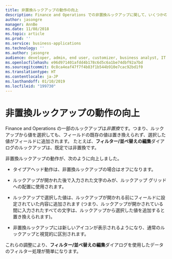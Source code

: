 ```yaml
---
title: 非置換ルックアップの動作の向上
description: Finance and Operations での非置換ルックアップに関して、いくつかの機能向上が行われています。
author: jasongre
manager: AnnBe
ms.date: 11/08/2018
ms.topic: article
ms.prod: ''
ms.service: business-applications
ms.technology: ''
ms.author: jasongre
audience: developer, admin, end user, customizer, business analyst, IT pro
ms.openlocfilehash: e96d971401afdd4b178c6d5c6a1be74dbf92a7bd
ms.sourcegitcommit: 0c8ca4eaf47f7f4b83f1b544b910e7cac92bd1f0
ms.translationtype: HT
ms.contentlocale: ja-JP
ms.lasthandoff: 01/10/2019
ms.locfileid: "199730"
---
```

# <a name="improved-behavior-of-non-replacing-lookups"></a>非置換ルックアップの動作の向上

Finance and Operations の一部のルックアップは*非置換*です。つまり、ルックアップから値を選択しても、フィールドの既存の値は置き換えられず、選択した値がフィールドに追加されます。 たとえば、**フィルター/並べ替えの編集**ダイアログのルックアップは、既定では非置換です。  

非置換ルックアップの動作が、次のように向上しました。 

- タイプアヘッド動作は、非置換ルックアップの場合はオフになります。 

- ルックアップが開かれた後で入力された文字のみが、ルックアップ グリッドへの配置に使用されます。

- ルックアップで選択した値は、ルックアップが開かれる前にフィールドに設定されていた内容に追加されます (つまり、ルックアップが開かされている間に入力されたすべての文字は、ルックアップから選択した値を追加すると置き換えられます)。  

- 非置換ルックアップには新しいアイコンが表示されるようになり、通常のルックアップと視覚的に区別されます。

これらの調整により、**フィルター/並べ替えの編集**ダイアログを使用したデータのフィルター処理が簡単になります。
